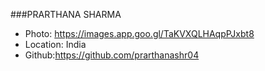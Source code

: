 ###PRARTHANA SHARMA
- Photo: https://images.app.goo.gl/TaKVXQLHAqpPJxbt8
- Location: India
- Github:https://github.com/prarthanashr04
